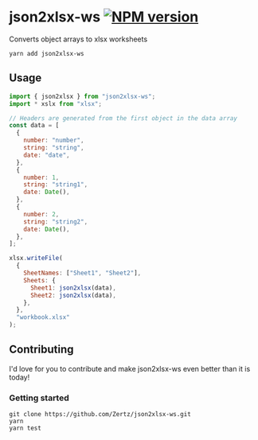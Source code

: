 # json2xlsx-ws [![NPM version](https://badge.fury.io/js/json2xlsx-ws.png)](http://badge.fury.io/js/json2xlsx-ws)

Converts object arrays to xlsx worksheets

```
yarn add json2xlsx-ws
```

## Usage

```js
import { json2xlsx } from "json2xlsx-ws";
import * xslx from "xlsx";

// Headers are generated from the first object in the data array
const data = [
  {
    number: "number",
    string: "string",
    date: "date",
  },
  {
    number: 1,
    string: "string1",
    date: Date(),
  },
  {
    number: 2,
    string: "string2",
    date: Date(),
  },
];

xlsx.writeFile(
  {
    SheetNames: ["Sheet1", "Sheet2"],
    Sheets: {
      Sheet1: json2xlsx(data),
      Sheet2: json2xlsx(data),
    },
  },
  "workbook.xlsx"
);
```

## Contributing

I'd love for you to contribute and make json2xlsx-ws even better than it is today!

### Getting started

```
git clone https://github.com/Zertz/json2xlsx-ws.git
yarn
yarn test
```
